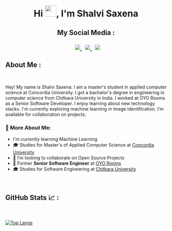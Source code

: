 <h1 align="center">Hi <img src="https://media.giphy.com/media/hvRJCLFzcasrR4ia7z/giphy.gif" width="35">, I'm Shalvi Saxena</h1>

<h2 align="center"> My Social Media :
<p align="center">
 <div align="center">
    <a style="margin-left: 10px;"  target="_blank" href="https://github.com/Shalvi-Saxena">
      <img src="https://img.shields.io/badge/-Github-000?style=flat&logo=Github&logoColor=white">
    </a>
    <a style="margin-left: 10px;"  target="_blank" href="https://www.linkedin.com/in/shalvisaxena/">
      <img src="https://img.shields.io/badge/-LinkedIn-blue?style=flat&logo=Linkedin&logoColor=white">
    </a>
    <a style="margin-left: 10px;"  target="_blank" href="mailto:shalvi.saxena97@live.com">
      <img src="https://img.shields.io/badge/-Outlook-0078D4?style=flat&logo=Microsoft-Outlook&logoColor=white">
    </a>
 </div>
</p>

## About Me :
<br>

Hey!
My name is Shalvi Saxena. I am a master's student in applied computer science at Concordia University. I got a bachelor's degree in engineering in computer science from Chitkara University in India. I worked at OYO Rooms as a Senior Software Developer.
I enjoy learning about new technology stacks. I'm currently exploring machine learning in image identification.  I'm available for collaboration on projects.

### 🧐 More About Me:

- I'm currently learning Machine Learning
- 🎓 Studies for Master's of Applied Computer Science at [Concordia University](https://www.concordia.ca/)
- 🤝 I’m looking to collaborate on Open Source Projects
- 🏢 Former **Senior Software Engineer** at [OYO Rooms](https://www.oyorooms.com/us/)
- 🎓 Studies for Software Engineering at [Chitkara University](https://www.chitkara.edu.in/)

<br>

<!-- ## What I am Good at 🧑‍💻 :
<br>

<img src="https://img.icons8.com/color/48/000000/html-5--v1.png"/> <img src="https://img.icons8.com/color/48/000000/css3.png"/> <img src="https://img.icons8.com/color/48/000000/sass.png"/> <img src="https://img.icons8.com/color/48/000000/javascript--v1.png"/> <img src="https://img.icons8.com/office/48/000000/react.png"/> <img src="https://img.icons8.com/color/48/000000/nextjs.png"/>

<img src="https://img.icons8.com/color/48/000000/java-coffee-cup-logo--v1.png"/> <img src="https://img.icons8.com/officel/48/000000/php-logo.png"/> <img src="https://img.icons8.com/fluency/48/000000/laravel.png"/> <img src="https://img.icons8.com/fluency/48/000000/wordpress.png"/>

<img src="https://img.icons8.com/color/48/000000/mysql-logo.png"/> <img src="https://img.icons8.com/color/48/000000/mongodb.png"/> <img src="https://img.icons8.com/color/48/000000/firebase.png"/>

<img src="https://img.icons8.com/color/48/000000/npm.png"/>

<br> -->


## GitHub Stats 📈 :

<br>

<!-- [![GitHub Streak](https://github-readme-streak-stats.herokuapp.com/?user=Shalvi-Saxena&theme=algolia&hide_longest_streak=true&hide_current_streak=true)](https://git.io/streak-stats) -->
<!-- [![Shalvi-Saxena GitHub stats](https://github-readme-stats.vercel.app/api?username=Shalvi-Saxena&theme=algolia)](https://github-readme-stats.vercel.app/api?username=Shalvi-Saxena&theme=algolia) -->
[![Top Langs](https://github-readme-stats.vercel.app/api/top-langs/?username=Shalvi-Saxena&theme=algolia)](https://github.com/Shalvi-Saxena/github-readme-stats)

<br>

<!-- ## GitHub Thropies 🏆 :

<br>

[![trophy](https://github-profile-trophy.vercel.app/?username=Shalvi-Saxena)](https://github.com/Shalvi-Saxena/github-profile-trophy)

<br> -->
